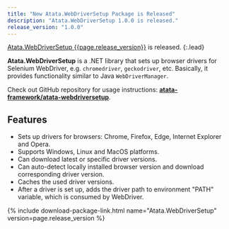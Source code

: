 ```yaml
---
title: "New Atata.WebDriverSetup Package is Released"
description: "Atata.WebDriverSetup 1.0.0 is released."
release_version: "1.0.0"
---
```


[Atata.WebDriverSetup {{page.release_version}}](https://www.nuget.org/packages/Atata.WebDriverSetup/{{page.release_version}})
is released.
{:.lead}

<!--more-->

**Atata.WebDriverSetup** is a .NET library that sets up browser drivers for Selenium WebDriver,
e.g. `chromedriver`, `geckodriver`, etc.
Basically, it provides functionality similar to Java `WebDriverManager`.

Check out GitHub repository for usage instructions: **[atata-framework/atata-webdriversetup](https://github.com/atata-framework/atata-webdriversetup)**.

## Features

- Sets up drivers for browsers: Chrome, Firefox, Edge, Internet Explorer and Opera.
- Supports Windows, Linux and MacOS platforms.
- Can download latest or specific driver versions.
- Can auto-detect locally installed browser version and download corresponding driver version.
- Caches the used driver versions.
- After a driver is set up, adds the driver path to environment "PATH" variable, which is consumed by WebDriver.

{% include download-package-link.html name="Atata.WebDriverSetup" version=page.release_version %}
